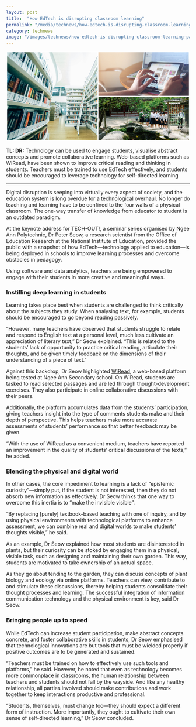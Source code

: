 ```yaml
---
layout: post
title:  "How EdTech is disrupting classroom learning"
permalink: "/media/technews/how-edtech-is-disrupting-classroom-learning"
category: technews
image: "/images/technews/how-edtech-is-disrupting-classroom-learning-part-1.png"
---
```


![How EdTech is disrupting classroom learning](/images/technews/how-edtech-is-disrupting-classroom-learning-part-1.png)

**TL: DR:** Technology can be used to engage students, visualise abstract concepts and promote collaborative learning. Web-based platforms such as WiRead, have been shown to improve critical reading and thinking in students. Teachers must be trained to use EdTech effectively, and students should be encouraged to leverage technology for self-directed learning 

---

Digital disruption is seeping into virtually every aspect of society, and the education system is long overdue for a technological overhaul. No longer do teaching and learning have to be confined to the four walls of a physical classroom. The one-way transfer of knowledge from educator to student is an outdated paradigm.

At the keynote address for TECH-OUT!, a seminar series organised by Ngee Ann Polytechnic, Dr Peter Seow, a research scientist from the Office of Education Research at the National Institute of Education, provided the public with a snapshot of how EdTech—technology applied to education—is being deployed in schools to improve learning processes and overcome obstacles in pedagogy. 

Using software and data analytics, teachers are being empowered to engage with their students in more creative and meaningful ways.

### **Instilling deep learning in students**
Learning takes place best when students are challenged to think critically about the subjects they study. When analysing text, for example, students should be encouraged to go beyond reading passively.

“However, many teachers have observed that students struggle to relate and respond to English text at a personal level, much less cultivate an appreciation of literary text,” Dr Seow explained. “This is related to the students’ lack of opportunity to practice critical reading, articulate their thoughts, and be given timely feedback on the dimensions of their understanding of a piece of text.”

Against this backdrop, Dr Seow highlighted [WiRead](https://www.nie.edu.sg/news-detail/collaboration-with-NIE-researchers-to-Sharpen-Critical-Reading-Skills), a web-based platform being tested at Ngee Ann Secondary school. On WiRead, students are tasked to read selected passages and are led through thought-development exercises. They also participate in online collaborative discussions with their peers.

Additionally, the platform accumulates data from the students’ participation, giving teachers insight into the type of comments students make and their depth of perspective. This helps teachers make more accurate assessments of students’ performance so that better feedback may be given.

“With the use of WiRead as a convenient medium, teachers have reported an improvement in the quality of students’ critical discussions of the texts,” he added.

### **Blending the physical and digital world**
In other cases, the core impediment to learning is a lack of “epistemic curiosity”—simply put, if the student is not interested, then they do not absorb new information as effectively. Dr Seow thinks that one way to overcome this inertia is to “make the invisible visible”.

“By replacing [purely] textbook-based teaching with one of inquiry, and by using physical environments with technological platforms to enhance assessment, we can combine real and digital worlds to make students’ thoughts visible,” he said.

As an example, Dr Seow explained how most students are disinterested in plants, but their curiosity can be stoked by engaging them in a physical, visible task, such as designing and maintaining their own garden. This way, students are motivated to take ownership of an actual space.

As they go about tending to the garden, they can discuss concepts of plant biology and ecology via online platforms. Teachers can view, contribute to and stimulate these discussions, thereby helping students consolidate their thought processes and learning. The successful integration of information communication technology and the physical environment is key, said Dr Seow.

### **Bringing people up to speed**
While EdTech can increase student participation, make abstract concepts concrete, and foster collaborative skills in students, Dr Seow emphasised that technological innovations are but tools that must be wielded properly if positive outcomes are to be generated and sustained.

“Teachers must be trained on how to effectively use such tools and platforms,” he said. However, he noted that even as technology becomes more commonplace in classrooms, the human relationship between teachers and students should not fall by the wayside. And like any healthy relationship, all parties involved should make contributions and work together to keep interactions productive and professional.

“Students, themselves, must change too—they should expect a different form of instruction. More importantly, they ought to cultivate their own sense of self-directed learning,” Dr Seow concluded.
